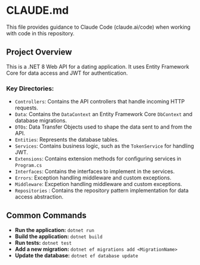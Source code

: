 # CLAUDE.md

This file provides guidance to Claude Code (claude.ai/code) when working with code in this repository.

## Project Overview

This is a .NET 8 Web API for a dating application. It uses Entity Framework Core for data access and JWT for authentication.

### Key Directories:

*   `Controllers`: Contains the API controllers that handle incoming HTTP requests.
*   `Data`: Contains the `DataContext` an Entity Framework Core `DbContext` and database migrations.
*   `DTOs`: Data Transfer Objects used to shape the data sent to and from the API.
*   `Entities`: Represents the database tables.
*   `Services`: Contains business logic, such as the `TokenService` for handling JWT.
*   `Extensions`: Contains extension methods for configuring services in `Program.cs`
*   `Interfaces`: Contains the interfaces to implement in the services. 
*   `Errors`: Exception handling middleware and custom exceptions. 
*   `Middleware`: Excpetion handling middleware and custom exceptions. 
*   `Repositories` : Contains the repository pattern implementation for data access abstraction.

## Common Commands

*   **Run the application:** `dotnet run`
*   **Build the application:** `dotnet build`
*   **Run tests:** `dotnet test`
*   **Add a new migration:** `dotnet ef migrations add <MigrationName>`
*   **Update the database:** `dotnet ef database update`
